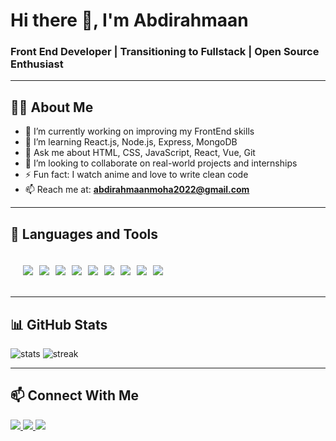 <h1 align="left">Hi there 👋, I'm Abdirahmaan</h1>
<h3 align="left">Front End Developer | Transitioning to Fullstack | Open Source Enthusiast</h3>

---

## 🧑‍💻 About Me

- 🔭 I’m currently working on improving my FrontEnd skills  
- 🌱 I’m learning React.js, Node.js, Express, MongoDB  
- 💬 Ask me about HTML, CSS, JavaScript, React, Vue, Git  
- 👯 I’m looking to collaborate on real-world projects and internships  
- ⚡ Fun fact: I watch anime and love to write clean code  
- 📫 Reach me at: **abdirahmaanmoha2022@gmail.com**

---

## 🧰 Languages and Tools

<div style="display: flex; flex-wrap: wrap; gap: 10px; padding: 20px;">
  <a href="https://developer.mozilla.org/en-US/docs/Web/HTML" target="_blank">
    <img src="https://img.shields.io/badge/HTML5-E34F26?style=for-the-badge&logo=html5&logoColor=white" />
  </a>
  <a href="https://developer.mozilla.org/en-US/docs/Web/CSS" target="_blank">
    <img src="https://img.shields.io/badge/CSS3-1572B6?style=for-the-badge&logo=css3&logoColor=white" />
  </a>
  <a href="https://developer.mozilla.org/en-US/docs/Web/JavaScript" target="_blank">
    <img src="https://img.shields.io/badge/JavaScript-F7DF1E?style=for-the-badge&logo=javascript&logoColor=black" />
  </a>
  <a href="https://reactnative.dev/" target="_blank">
    <img src="https://img.shields.io/badge/React_Native-20232A?style=for-the-badge&logo=react&logoColor=61DAFB" />
  </a>
  <a href="https://vuejs.org/" target="_blank">
    <img src="https://img.shields.io/badge/Vue.js-35495E?style=for-the-badge&logo=vue.js&logoColor=4FC08D" />
  </a>
  <a href="https://tailwindcss.com/" target="_blank">
    <img src="https://img.shields.io/badge/TailwindCSS-06B6D4?style=for-the-badge&logo=tailwind-css&logoColor=white" />
  </a>
  <a href="https://git-scm.com/" target="_blank">
    <img src="https://img.shields.io/badge/Git-F05032?style=for-the-badge&logo=git&logoColor=white" />
  </a>
  <a href="https://github.com/" target="_blank">
    <img src="https://img.shields.io/badge/GitHub-181717?style=for-the-badge&logo=github&logoColor=white" />
  </a>
  <a href="https://code.visualstudio.com/" target="_blank">
    <img src="https://img.shields.io/badge/VSCode-007ACC?style=for-the-badge&logo=visual-studio-code&logoColor=white" />
  </a>
</div>



---

## 📊 GitHub Stats
<p align="left">
  <img src="https://github-readme-stats.vercel.app/api?username=Abdirahmaan12&show_icons=true&theme=radical" alt="stats" />
  <img src="https://github-readme-streak-stats.herokuapp.com?user=Abdirahmaan12&theme=radical" alt="streak" />
</p>


 

---

## 📫 Connect With Me

<p>
  <a href="mailto:abdirahmaanmoha2022@gmail.com">
    <img src="https://img.shields.io/badge/Gmail-D14836?style=for-the-badge&logo=gmail&logoColor=white"/>
  </a>
  <a href="https://yourportfolio.com">
    <img src="https://img.shields.io/badge/Portfolio-000000?style=for-the-badge&logo=vercel&logoColor=white"/>
  </a>
  <a href="[https://www.linkedin.com/in/your-profile](https://www.linkedin.com/in/abdirahman-mohamed-796b91327/)">
    <img src="https://img.shields.io/badge/LinkedIn-0077B5?style=for-the-badge&logo=linkedin&logoColor=white"/>
  </a>
</p>
